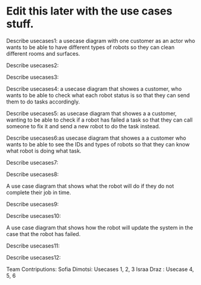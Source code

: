 # Edit this later with the use cases stuff.

Describe usecases1: a usecase diagram with one customer as an actor who wants to be able to have different types of robots so they can clean different rooms and surfaces.


Describe usecases2:



Describe usecases3:






Describe usecases4: a usecase diagram that showes  a customer, who wants  to be able to check what each robot status is so that they can send them to do tasks accordingly.



Describe usecases5: as usecase diagram that showes a a customer, wanting to be able to check if a robot has failed a task so that they can  call someone to fix it and send a new robot to do the task instead.



Describe usecases6:as usecase diagram that showes a a customer who wants to be able to see the IDs and types of robots so that they can know what robot is doing what task.



Describe usecases7:



Describe usecases8:

A use case diagram that shows what the robot will do if they do not complete their job in time.

Describe usecases9:



Describe usecases10:

A use case diagram that shows how the robot will update the system in the case that the robot has failed.

Describe usecases11:



Describe usecases12:



Team Contriputions: 
Sofia Dimotsi: Usecases 1, 2, 3
Israa Draz : Usecase 4, 5, 6

